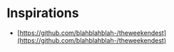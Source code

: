 # Inspirations
* [https://github.com/blahblahblah-/theweekendest](https://github.com/blahblahblah-/theweekendest)

